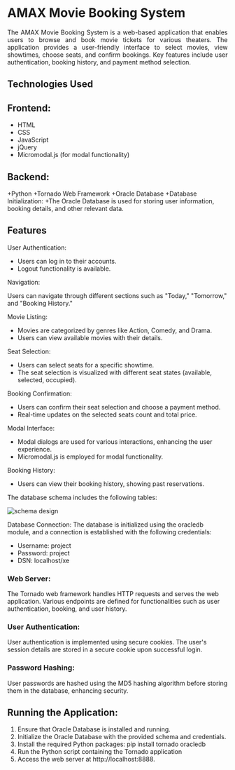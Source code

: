 # AMAX Movie Booking System

 <div align="justify"> The AMAX Movie Booking System is a web-based application that enables users to browse and book movie tickets for various theaters. The application provides a user-friendly interface to select movies, view showtimes, choose seats, and confirm bookings. Key features include user authentication, booking history, and payment method selection.
</div>


## Technologies Used

## Frontend:
+ HTML
+ CSS
+ JavaScript
+ jQuery
+ Micromodal.js (for modal functionality)
  
## Backend:

+Python
+Tornado Web Framework
+Oracle Database
+Database Initialization:
+The Oracle Database is used for storing user information, booking details, and other relevant data. 

## Features

User Authentication:

+ Users can log in to their accounts.
+ Logout functionality is available.
  
Navigation:

Users can navigate through different sections such as "Today," "Tomorrow," and "Booking History."

Movie Listing:

+ Movies are categorized by genres like Action, Comedy, and Drama.
+ Users can view available movies with their details.

Seat Selection:

+ Users can select seats for a specific showtime.
+ The seat selection is visualized with different seat states (available, selected, occupied).

Booking Confirmation:

+ Users can confirm their seat selection and choose a payment method.
+ Real-time updates on the selected seats count and total price.

Modal Interface:

+ Modal dialogs are used for various interactions, enhancing the user experience.
+ Micromodal.js is employed for modal functionality.

Booking History:

+ Users can view their booking history, showing past reservations.

The database schema includes the following tables:

![schema design](https://github.com/shivatejapecheti/AMAX-Movie-Booking-System/assets/126412107/9dba258f-7b3c-40b0-90d6-4e8d79fbf488)

Database Connection:
The database is initialized using the oracledb module, and a connection is established with the following credentials:

+ Username: project
+ Password: project
+ DSN: localhost/xe

### Web Server:
The Tornado web framework handles HTTP requests and serves the web application. Various endpoints are defined for functionalities such as user authentication, booking, and user history.

### User Authentication:
User authentication is implemented using secure cookies. The user's session details are stored in a secure cookie upon successful login.

### Password Hashing:
User passwords are hashed using the MD5 hashing algorithm before storing them in the database, enhancing security.

## Running the Application:

1. Ensure that Oracle Database is installed and running.
2. Initialize the Oracle Database with the provided schema and credentials.
3. Install the required Python packages: pip install tornado oracledb
4. Run the Python script containing the Tornado application
5. Access the web server at http://localhost:8888.

